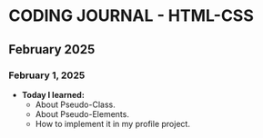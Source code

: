 # CODING JOURNAL - HTML-CSS

## February 2025
### February 1, 2025
- **Today I learned:** 
  - About Pseudo-Class.
  - About Pseudo-Elements.
  - How to implement it in my profile project.